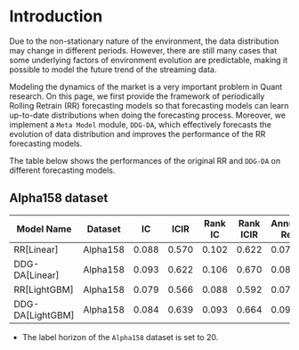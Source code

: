 # Introduction

Due to the non-stationary nature of the environment, the data distribution may change in different periods. However, there are still many cases that some underlying factors of environment evolution are predictable, making it possible to model the future trend of the streaming data.

Modeling the dynamics of the market is a very important problem in Quant research. On this page, we first provide the framework of periodically Rolling Retrain (RR) forecasting models so that forecasting models can learn up-to-date distributions when doing the forecasting process. Moreover, we implement a `Meta Model` module, `DDG-DA`, which effectively forecasts the evolution of data distribution and improves the performance of the RR forecasting models.

The table below shows the performances of the original RR and `DDG-DA` on different forecasting models.

## Alpha158 dataset

| Model Name       | Dataset | IC | ICIR | Rank IC | Rank ICIR | Annualized Return | Information Ratio | Max Drawdown |
|------------------|---------|----|------|---------|-----------|-------------------|-------------------|--------------|
| RR[Linear]       |Alpha158 |0.088|0.570|0.102    |0.622      |0.077              |1.175              |-0.086        |
| DDG-DA[Linear]   |Alpha158 |0.093|0.622|0.106    |0.670      |0.085              |1.213              |-0.093        |
| RR[LightGBM]     |Alpha158 |0.079|0.566|0.088    |0.592      |0.075              |1.226              |-0.096        |
| DDG-DA[LightGBM] |Alpha158 |0.084|0.639|0.093    |0.664      |0.099              |1.442              |-0.071        |

- The label horizon of the `Alpha158` dataset is set to 20.
